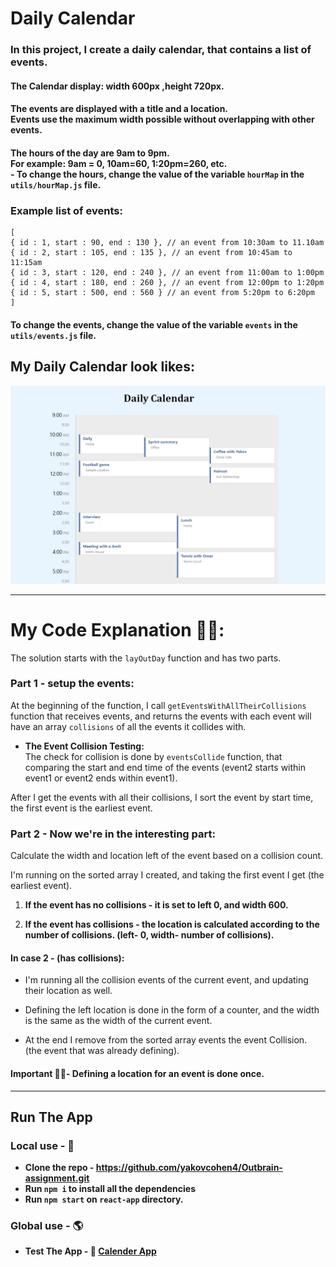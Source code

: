 # Daily Calendar

### In this project, I create a daily calendar, that contains a list of events.

#### The Calendar display: width 600px ,height 720px.

#### The events are displayed with a title and a location. <br> Events use the maximum width possible without overlapping with other events.

#### The hours of the day are 9am to 9pm. <br> For example: 9am = 0, 10am=60, 1:20pm=260, etc. <br> - To change the hours, change the value of the variable `hourMap` in the `utils/hourMap.js` file.

### Example list of events:

```
[
{ id : 1, start : 90, end : 130 }, // an event from 10:30am to 11.10am
{ id : 2, start : 105, end : 135 }, // an event from 10:45am to 11:15am
{ id : 3, start : 120, end : 240 }, // an event from 11:00am to 1:00pm
{ id : 4, start : 180, end : 260 }, // an event from 12:00pm to 1:20pm
{ id : 5, start : 500, end : 560 } // an event from 5:20pm to 6:20pm
]
```

#### To change the events, change the value of the variable `events` in the `utils/events.js` file.

## My Daily Calendar look likes:

![example - calendar](./pic/my-calendar.png)

---

# My Code Explanation 👨‍💻:

The solution starts with the `layOutDay` function and has two parts.

### Part 1 - setup the events:

At the beginning of the function, I call `getEventsWithAllTheirCollisions` function that receives events, and returns the events with each event will have an array `collisions` of all the events it collides with.

- **The Event Collision Testing:** <br> The check for collision is done by `eventsCollide` function, that comparing the start and end time of the events (event2 starts within event1 or event2 ends within event1).

After I get the events with all their collisions, I sort the event by start time, the first event is the earliest event.

### Part 2 - Now we're in the interesting part:

Calculate the width and location left of the event based on a collision count.

I'm running on the sorted array I created, and taking the first event I get (the earliest event).

1. **If the event has no collisions - it is set to left 0, and width 600.**

2. **If the event has collisions - the location is calculated according to the number of collisions. (left- 0, width- number of collisions).**

#### In case 2 - (has collisions):

- I'm running all the collision events of the current event, and updating their location as well.

- Defining the left location is done in the form of a counter, and the width is the same as the width of the current event.

- At the end I remove from the sorted array events the event Collision. (the event that was already defining).

#### Important 🙅‍♂️- Defining a location for an event is done once.

---

## Run The App

### Local use - 📌

- **Clone the repo - https://github.com/yakovcohen4/Outbrain-assignment.git**
- **Run `npm i` to install all the dependencies**
- **Run `npm start` on `react-app` directory.**

### Global use - 🌎

- **Test The App - 🔗 [Calender App](https://yakovcohen4.github.io/Outbrain-assignment/index.html)**
